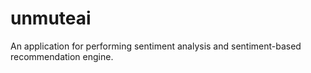 # unmuteai
An application for performing sentiment analysis and sentiment-based recommendation engine.
